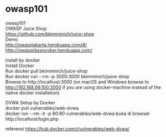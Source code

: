 # owasp101
owasp101<br>
OWASP Juice Shop<br>
https://github.com/bkimminich/juice-shop<br>
Demo <br>
http://owaspjakarta.herokuapp.com/#/<br>
http://owaspxbssncyber.herokuapp.com/<br>


install by docker<br>
Install Docker<br>
Run docker pull bkimminich/juice-shop<br>
Run docker run --rm -p 3000:3000 bkimminich/juice-shop<br>
Browse to http://localhost:3000 (on macOS and Windows browse to http://192.168.99.100:3000 if you are using docker-machine instead of the native docker installation)<br>


DVWA Setup by Docker<br>
docker pull vulnerables/web-dvwa<br>
docker run --rm -it -p 80:80 vulnerables/web-dvwa
buka di browser http://localhost/login.php

referensi https://hub.docker.com/r/vulnerables/web-dvwa/

